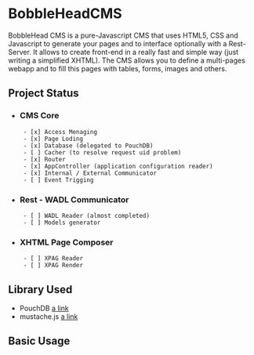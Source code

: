 # BobbleHeadCMS

BobbleHead CMS is a pure-Javascript CMS that uses HTML5, CSS and Javascript to generate your pages and to interface optionally with a Rest-Server.
It allows to create front-end in a really fast and simple way (just writing a simplified XHTML).
The CMS allows you to define a multi-pages webapp and to fill this pages with tables, forms, images and others.

## Project Status
- ### CMS Core
       - [x] Access Menaging
       - [x] Page Loding
       - [x] Database (delegated to PouchDB)
       - [ ] Cacher (to resolve request uid problem)
       - [x] Router
       - [x] AppController (application configuration reader)
       - [x] Internal / External Communicator
       - [ ] Event Trigging
- ### Rest - WADL Communicator
       - [ ] WADL Reader (almost completed)
       - [ ] Models generator
- ### XHTML Page Composer
       - [ ] XPAG Reader
       - [ ] XPAG Render

## Library Used
- PouchDB [a link](https://github.com/pouchdb/pouchdb)
- mustache.js [a link](http://mustache.github.io/)

## Basic Usage